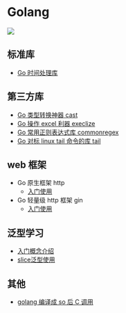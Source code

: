 # Golang

![](https://resource.gocloudcoder.com/fiveyears.jpeg)

## 标准库

* [Go 时间处理库](./standard-library/time.md)

## 第三方库

* [Go 类型转换神器 cast](./third-party-library/cast.md) 
* [Go 操作 excel 利器 execlize](./third-party-library/excelize.md)
* [Go 常用正则表达式库 commonregex](./third-party-library/commonregex.md)
* [Go 对标 linux tail 命令的库 tail](./third-party-library/tail.md)

## web 框架

* Go 原生框架 http
    * [入门使用](./web-frame/net-http/start.md)
* Go 轻量级 http 框架 gin
    * [入门使用](./web-frame/gin/start.md) 

## 泛型学习
* [入门概念介绍](./generic-learn/start.md)
* [slice泛型使用](./generic-learn/slices.md)

## 其他
* [golang 编译成 so 后 C 调用](./others/golang-so-example.md)    